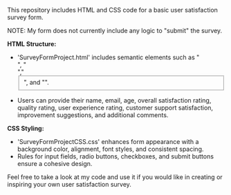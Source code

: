 This repository includes HTML and CSS code for a basic user satisfaction survey form.

NOTE: My form does not currently include any logic to "submit" the survey.

**HTML Structure:**
- 'SurveyFormProject.html' includes semantic elements such as "<main>", "<form>","<fieldset>", and "<label>".
- Users can provide their name, email, age, overall satisfaction rating, quality rating, user experience rating, customer support satisfaction, improvement suggestions, and additional comments.

**CSS Styling:**
- 'SurveyFormProjectCSS.css' enhances form appearance with a background color, alignment, font styles, and consistent spacing.
- Rules for input fields, radio buttons, checkboxes, and submit buttons ensure a cohesive design.

Feel free to take a look at my code and use it if you would like in creating or inspiring your own user satisfaction survey.
